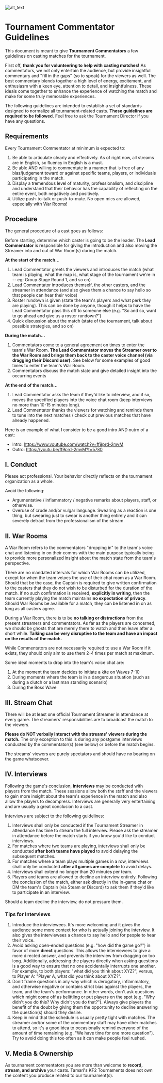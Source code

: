 ![alt_text](https://i.imgur.com/Y99js4m.png)

# Tournament Commentator Guidelines
This document is meant to give **Tournament Commentators** a few guidelines on casting matches for the tournament.

First off, **thank you for volunteering to help with casting matches!** As commentators, we not only entertain the audience, but provide insightful commentary and "fill in the gaps" (so to speak) for the viewers as well. The best commentary blends together a high level of energy, excitement, and enthusiasm with a keen eye, attention to detail, and insightfulness. These ideals come together to enhance the experience of watching the match and make for some truly memorable experiences.

The following guidelines are intended to establish a set of standards designed to normalize all tournament-related casts. **These guidelines are required to be followed.** Feel free to ask the Tournament Director if you have any questions.

## Requirements
Every Tournament Commentator at minimum is expected to:
1. Be able to articulate clearly and effectively. As of right now, all streams are in English, so fluency in English is a must.
2. Be able AND willing to commentate in a manner that is free of any bias/judgement toward or against specific teams, players, 
or individuals participating in the match.
3. Display a tremendous level of maturity, professionalism, and discipline and understand that their behavior has the capability 
of reflecting on the entire event, both negatively and positively.
4. Utilize push-to-talk or push-to-mute. No open mics are allowed, especially with War Rooms!

## Procedure
The general procedure of a cast goes as follows:

Before starting, determine which caster is going to be the leader. The **Lead Commentator** is responsible for giving the introduction and also moving the Streamer into and out of War Room(s) during the match.

**At the start of the match...**
1. Lead Commentator greets the viewers and introduces the match (what team is playing, what the map is, what stage of the 
tournament we're in -- eg: Group Stage Round 1, and so on)
2. Lead Commentator introduces themself, the other casters, and the streamer in attendance (and also gives them a chance to say 
hello so that people can hear their voice)
3. Roster rundown is given (state the team's players and what perk they are playing). This can be done by anyone, though it helps 
to have the Lead Commentator pass this off to someone else (e.g. "So and so, want to go ahead and give us a roster rundown?")
4. Quick discussion about the match (state of the tournament, talk about possible strategies, and so on)

**During the match...**
1. Commentators come to a general agreement on times to enter the team's War Room. **The Lead Commentator moves the Streamer over to the War Room and brings them back to the caster voice channel (via dragging their Discord user).** 
See below for some examples of good times to enter the team's War Room.
2. Commentators discuss the match state and give detailed insight into the occurring events

**At the end of the match...**
1. Lead Commentator asks the team if they'd like to interview, and if so, moves the specified players into the voice chat room 
(keep interviews no more than 10-15 minutes long).
2. Lead Commentator thanks the viewers for watching and reminds them to tune into the next matches / check out previous matches 
that have already happened.

Here is an example of what I consider to be a good intro AND outro of a cast:
- Intro: https://www.youtube.com/watch?v=ff9prd-2mvM
- Outro: https://youtu.be/ff9prd-2mvM?t=5780


## I. Conduct
Please act professional. Your behavior directly reflects on the tournament organization as a whole.

Avoid the following:
- Argumentative / inflammatory / negative remarks about players, staff, or otherwise.
- Overuse of crude and/or vulgar language. Swearing as a reaction is one thing, but swearing just to swear is another thing 
entirely and it can severely detract from the professionalism of the stream.


## II. War Rooms
A War Room refers to the commentators "dropping in" to the team's voice chat and listening in on their comms with the main purpose typically being to provide more personalized insight about the match state from the team's perspective.

There are no mandated intervals for which War Rooms can be utilized, except for when the team vetoes the use of their chat room as a War Room. Should that be the case, the Captain is required to give written confirmation to the casters that they do not wish to be disturbed for the duration of the match. If no such confirmation is received, **explicitly in writing**, then the team currently playing the match maintains **no expectation of privacy**. Should War Rooms be available for a match, they can be listened in on as long as all casters agree.

During a War Room, there is to be **no talking or distractions** from the present streamers and commentators. As far as the players are concerned, we should be ghosts that are merely there to watch and then leave after a short while. **Talking can be very disruptive to the team and have an impact on the results of the match.**

While Commentators are not necessarily required to use a War Room if it exists, they should only aim to use them 2-4 times per match at maximum.

Some ideal moments to drop into the team's voice chat are:
1. At the moment the team decides to initiate a kite on Waves 7-10
2. During moments where the team is in a dangerous situation (such as during a clutch or a last man standing scenario)
3. During the Boss Wave


## III. Stream Chat
There will be at least one official Tournament Streamer in attendance at every game. The streamers' responsibilities are to broadcast the match to the viewers.

**Please do NOT verbally interact with the streams' viewers during the match.** The only exception to this is during any postgame interviews conducted by the commentator(s) (see below) or before the match begins.

The streams' viewers are purely spectators and should have no bearing on the game whatsoever.


## IV. Interviews
Following the game's conclusion, **interviews** may be conducted with players from the match. These sessions allow both the staff and the viewers to gain more insight about the team's experience in the match and also allow the players to decompress. Interviews are generally very entertaining and are usually a great conclusion to a cast.

Interviews are subject to the following guidelines:
1.  Interviews shall only be conducted if the Tournament Streamer in attendance has time to stream the full interview. Please ask the streamer in attendance before the match starts if you know you'd like to conduct interviews.
2.  For matches where two teams are playing, interviews shall only be conducted **after both teams have played** to avoid delaying the subsequent matches.
3.  For matches where a team plays multiple games in a row, interviews shall only be conducted **after all games are complete** to avoid delays.
4.  Interviews shall extend no longer than 20 minutes per team.
5.  Players and teams are allowed to decline an interview entirely. Following the conclusion of the match, either ask directly in the in-game chat or DM the team's Captain (via Steam or Discord) to ask them if they'd like to participate in an interview. 

Should a team decline the interview, do not pressure them.

### Tips for Interviews
1.  Introduce the interviewees. It's more welcoming and it gives the audience some more context for who is actually joining the interview. It also gives the interviewees a chance to say hello and for people to hear their voice.
2.  Avoid asking open-ended questions (e.g. "how did the game go?") in favor of more **direct** questions. This allows the interviewees to give a more directed answer, and prevents the interview from dragging on too long. Additionally, addressing the players directly when asking questions is a good way to ensure that no one accidentally interrupts one another. For example, to both players: "what did you think about XYZ?", versus, to Player A: "Player A, what did you think about XYZ?".
3.  Don't frame questions in any way which is derogatory, inflammatory, and otherwise negative or contains strict bias against the players, the team, and the team's performance. In other words, don't ask questions which might come off as belittling or put players on the spot (e.g. "Why didn't you do this? Why didn't you do that?"). Always give players the benefit of the doubt by giving them the opportunity to decline answering the question(s) should they desire.
4.  Keep in mind that the schedule is usually pretty tight with matches. The streamer and/or some of the commentary staff may have other matches to attend, so it's a good idea to occasionally remind everyone of the amount of time remaining (e.g. "We have time for one more question"). Try to avoid doing this too often as it can make people feel rushed.

## V. Media & Ownership
As tournament commentators you are more than welcome to **record, stream, and archive** your casts. Tamari's KF2 Tournaments does not own the content you produce related to our tournament(s).
